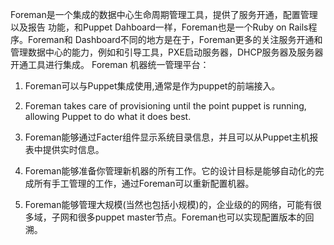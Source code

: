    Foreman是一个集成的数据中心生命周期管理工具，提供了服务开通，配置管理以及报告 功能，和Puppet Dahboard一样，Foreman也是一个Ruby on Rails程序。Foreman和 Dashboard不同的地方是在于，Foreman更多的关注服务开通和管理数据中心的能力，例如和引导工具，PXE启动服务器，DHCP服务器及服务器开通工具进行集成。
Foreman 机器统一管理平台：

  1. Foreman可以与Puppet集成使用,通常是作为puppet的前端接入。

  2. Foreman takes care of provisioning until the point puppet is running, allowing Puppet to do what it does best.

  3. Foreman能够通过Facter组件显示系统目录信息，并且可以从Puppet主机报表中提供实时信息。

  4. Foreman能够准备你管理新机器的所有工作。它的设计目标是能够自动化的完成所有手工管理的工作，通过Foreman可以重新配置机器。

  5. Foreman能够管理大规模(当然也包括小规模)的，企业级的的网络，可能有很多域，子网和很多puppet master节点。Foreman也可以实现配置版本的回溯。
